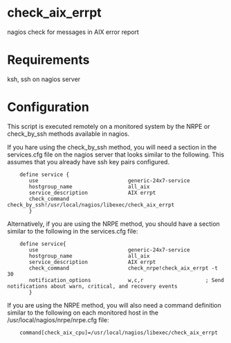 # check_aix_errpt
nagios check for messages in AIX error report

# Requirements
ksh, ssh  on nagios server

# Configuration

This script is executed remotely on a monitored system by the NRPE or check_by_ssh  methods available in nagios.

If you hare using the check_by_ssh method, you will need a section in the services.cfg file on the nagios server that looks similar to the following.
This assumes that you already have ssh key pairs configured.
```
    define service {
       use                             generic-24x7-service
       hostgroup_name                  all_aix
       service_description             AIX errpt
       check_command                   check_by_ssh!/usr/local/nagios/libexec/check_aix_errpt
       }
```

Alternatively, if you are using the NRPE method, you should have a section similar to the following in the services.cfg file:
```
    define service{
       use                             generic-24x7-service
       hostgroup_name                  all_aix
       service_description             AIX errpt
       check_command                   check_nrpe!check_aix_errpt -t 30
       notification_options            w,c,r                    ; Send notifications about warn, critical, and recovery events
       }
```

If you are using the NRPE method, you will also need a command definition similar to the following on each monitored host in the /usr/local/nagios/nrpe/nrpe.cfg file:
```
    command[check_aix_cpu]=/usr/local/nagios/libexec/check_aix_errpt
```
